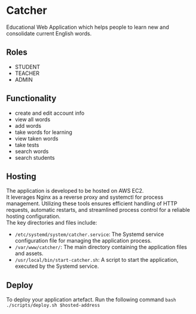 # Catcher
Educational Web Application which helps people to learn new and consolidate current English words.

## Roles
* STUDENT
* TEACHER
* ADMIN

## Functionality
* create and edit account info
* view all words
* add words
* take words for learning
* view taken words
* take tests
* search words
* search students

## Hosting
The application is developed to be hosted on AWS EC2.<br>
It leverages Nginx as a reverse proxy and systemctl for process management. Utilizing these tools ensures efficient handling of HTTP requests, automatic restarts, and streamlined process control for a reliable hosting configuration.<br>
The key directories and files include:
- `/etc/systemd/system/catcher.service`: The Systemd service configuration file for managing the application process.
- `/var/www/catcher/`: The main directory containing the application files and assets.
- `/usr/local/bin/start-catcher.sh`: A script to start the application, executed by the Systemd service.

## Deploy
To deploy your application artefact.
Run the following command `bash ./scripts/deploy.sh $hosted-address`